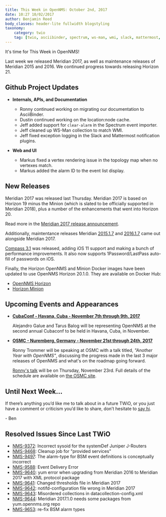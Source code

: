 ```yaml
---
title: This Week in OpenNMS: October 2nd, 2017
date: 10:27 10/02/2017
author: Benjamin Reed
body_classes: header-lite fullwidth blogstyling
taxonomy:
    category: twio
    tag: [twio, asciibinder, spectrum, ws-man, wmi, slack, mattermost, topology maps, opennms.js, meridian, compass, olf, cubaconf, osmc]
---
```


It's time for This Week in OpenNMS!

Last week we released Meridian 2017, as well as maintenance releases of Meridian 2015 and 2016.  We continued progress towards releasing Horizon 21.

<!-- git log --author=bamboo@opennms.org --invert-grep --all --no-merges --since='2017-09-25 00:00:00' --until='2017-10-02 00:00:00' --format='%Cblue%ai %Cgreen%aN %Creset%s %Cblue(%H)%Cred%d' --author-date-order | sort | less -R -->

## Github Project Updates

* __Internals, APIs, and Documentation__

  * Ronny continued working on migrating our documentation to AsciiBinder.
  * Dustin continued working on the location:node cache.
  * Jeff added support for `clear-alarm` in the Spectrum event importer.
  * Jeff cleaned up WS-Man collection to match WMI.
  * Jeff fixed exception logging in the Slack and Mattermost notification plugins.

* __Web and UI__

  * Markus fixed a vertex rendering issue in the topology map when no vertexes match.
  * Markus added the alarm ID to the event list display.

## New Releases

Meridian 2017 was released last Thursday.  Meridian 2017 is based on Horizon 19 minus the Minion (which is slated to be officially supported in Meridian 2018), plus a number of the enhancements that went into Horizon 20.

Read more in the [Meridian 2017 release announcement](http://bit.ly/opennms-meridian-2017-1-0).

Additionally, maintentance releases Meridian [2015.1.7](http://bit.ly/opennms-meridian-2015-1-7) and [2016.1.7](http://bit.ly/opennms-meridian-2016-1-7) came out alongside Meridian 2017.

[Compass 3.1](http://bit.ly/compass-3-1) was released, adding iOS 11 support and making a bunch of performance improvements.  It also now supports 1Password/LastPass auto-fill of passwords on iOS.

Finally, the Horizon OpenNMS and Minion Docker images have been updated to use OpenNMS Horizon 20.1.0.  They are available on Docker Hub:

* [OpenNMS Horizon](https://hub.docker.com/r/opennms/horizon-core-web/)
* [Horizon Minion](https://hub.docker.com/r/opennms/minion/)

## Upcoming Events and Appearances

* __[CubaConf - Havana, Cuba - November 7th through 9th, 2017](http://www.cubaconf.org/)__

  Alejandro Galue and Tarus Balog will be representing OpenNMS at the second annual Cubaconf to be held in Havana, Cuba, in November.

* __[OSMC - Nuremberg, Germany - November 21st through 24th, 2017](https://osmc.de/)__

  Ronny Trommer will be speaking at OSMC with a talk titled, _"Another Year with OpenNMS"_, discussing the progress made in the last 3 major releases of OpenNMS and what's on the roadmap going forward.

  [Ronny's talk](https://osmc.de/events/en-another-year-with-opennms/) will be on Thursday, November 23rd.
  Full details of the schedule are available on [the OSMC site](https://osmc.de/schedule/).


## Until Next Week…

If there’s anything you’d like me to talk about in a future TWiO, or you just have a comment or criticism you’d like to share, don’t hesitate to [say hi](mailto:twio@opennms.org).

\- Ben

<!--
  https://github.com/OpenNMS/twio-fodder/blob/master/scripts/twio-issues-list.pl
-->

## Resolved Issues Since Last TWiO

* [NMS-9372](https://issues.opennms.org/browse/NMS-9372): Incorrect sysoid for the systemDef Juniper J-Routers
* [NMS-9468](https://issues.opennms.org/browse/NMS-9468): Cleanup job for "provided services"
* [NMS-9497](https://issues.opennms.org/browse/NMS-9497): The alarm-type for BSM event definitions is conceptually incorrect
* [NMS-9588](https://issues.opennms.org/browse/NMS-9588): Event Delivery Error
* [NMS-9640](https://issues.opennms.org/browse/NMS-9640): yum error when upgrading from Meridian 2016 to Meridian 2017 with XML protocol package
* [NMS-9641](https://issues.opennms.org/browse/NMS-9641): Changed thresholds file in Meridian 2017
* [NMS-9642](https://issues.opennms.org/browse/NMS-9642): notifd-configuration file wrong in Meridian 2017
* [NMS-9643](https://issues.opennms.org/browse/NMS-9643): Misordered collections in datacollection-config.xml
* [NMS-9644](https://issues.opennms.org/browse/NMS-9644): Meridian 2017.1.0 needs some packages from yum.opennms.org repo
* [NMS-9653](https://issues.opennms.org/browse/NMS-9653): re-fix BSM alarm types